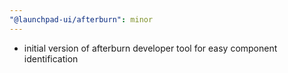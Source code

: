 ```yaml
---
"@launchpad-ui/afterburn": minor
---
```


- initial version of afterburn developer tool for easy component identification
